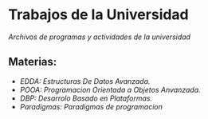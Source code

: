 # Trabajos de la Universidad 
_Archivos de programas y actividades de la universidad_
## Materias:

* _EDDA: Estructuras De Datos Avanzada._
* _POOA: Programacion Orientada a Objetos Anvanzada._
* _DBP: Desarrolo Basado en Plataformas._
* _Paradigmas: Paradigmas de programacion_